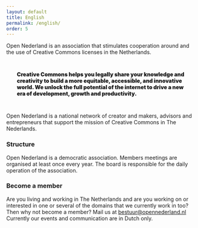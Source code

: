 ```yaml
---
layout: default
title: English
permalink: /english/
order: 5
---
```

Open Nederland is an association that stimulates cooperation around and the use of Creative Commons licenses in the Netherlands.

<p style="padding: 2em; font-weight: 900">Creative Commons helps you legally share your knowledge and creativity to build a more equitable, accessible, and innovative world. We unlock the full potential of the internet to drive a new era of development, growth and productivity.</p>

Open Nederland is a national network of creator and makers, advisors and entrepreneurs that support the mission of Creative Commons in The Nederlands.

### Structure

Open Nederland is a democratic association. Members meetings are organised at least once every year. The board is responsible for the daily operation of the association.

### Become a member

Are you living and working in The Netherlands and are you working on or interested in one or several of the domains that we currently work in too? Then why not become a member? Mail us at bestuur@opennederland.nl Currently our events and communication are in Dutch only.

